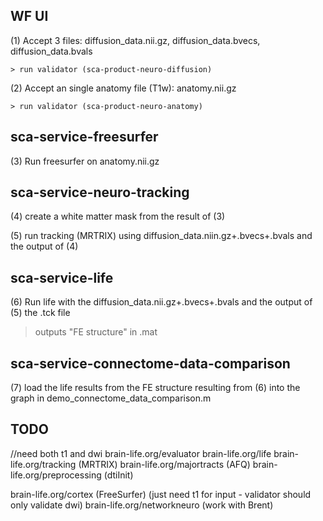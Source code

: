
## WF UI

(1) Accept 3 files: diffusion_data.nii.gz, diffusion_data.bvecs, diffusion_data.bvals

    > run validator (sca-product-neuro-diffusion)

(2) Accept an single anatomy file (T1w): anatomy.nii.gz

    > run validator (sca-product-neuro-anatomy)

## sca-service-freesurfer

(3) Run freesurfer on anatomy.nii.gz

## sca-service-neuro-tracking 


(4) create a white matter mask from the result of (3)

(5) run tracking (MRTRIX) using diffusion_data.niin.gz+.bvecs+.bvals and the output of (4)

## sca-service-life 

(6) Run life with the diffusion_data.nii.gz+.bvecs+.bvals and the output of (5) the .tck file

  > outputs "FE structure" in .mat

## sca-service-connectome-data-comparison 

(7) load the life results from the FE structure resulting from (6) into the graph in demo_connectome_data_comparison.m

## TODO

//need both t1 and dwi
brain-life.org/evaluator
brain-life.org/life
brain-life.org/tracking (MRTRIX)
brain-life.org/majortracts (AFQ)
brain-life.org/preprocessing (dtiInit) 

brain-life.org/cortex (FreeSurfer) (just need t1 for input - validator should only validate dwi)
brain-life.org/networkneuro (work with Brent)
